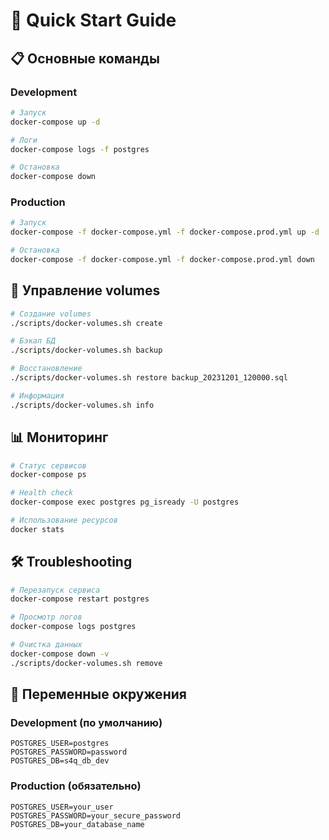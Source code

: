 # 🚀 Quick Start Guide

## 📋 Основные команды

### Development

```bash
# Запуск
docker-compose up -d

# Логи
docker-compose logs -f postgres

# Остановка
docker-compose down
```

### Production

```bash
# Запуск
docker-compose -f docker-compose.yml -f docker-compose.prod.yml up -d

# Остановка
docker-compose -f docker-compose.yml -f docker-compose.prod.yml down
```

## 🔧 Управление volumes

```bash
# Создание volumes
./scripts/docker-volumes.sh create

# Бэкап БД
./scripts/docker-volumes.sh backup

# Восстановление
./scripts/docker-volumes.sh restore backup_20231201_120000.sql

# Информация
./scripts/docker-volumes.sh info
```

## 📊 Мониторинг

```bash
# Статус сервисов
docker-compose ps

# Health check
docker-compose exec postgres pg_isready -U postgres

# Использование ресурсов
docker stats
```

## 🛠️ Troubleshooting

```bash
# Перезапуск сервиса
docker-compose restart postgres

# Просмотр логов
docker-compose logs postgres

# Очистка данных
docker-compose down -v
./scripts/docker-volumes.sh remove
```

## 📝 Переменные окружения

### Development (по умолчанию)

```env
POSTGRES_USER=postgres
POSTGRES_PASSWORD=password
POSTGRES_DB=s4q_db_dev
```

### Production (обязательно)

```env
POSTGRES_USER=your_user
POSTGRES_PASSWORD=your_secure_password
POSTGRES_DB=your_database_name
```
